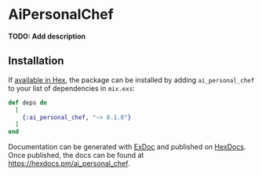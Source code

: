 # AiPersonalChef

**TODO: Add description**

## Installation

If [available in Hex](https://hex.pm/docs/publish), the package can be installed
by adding `ai_personal_chef` to your list of dependencies in `mix.exs`:

```elixir
def deps do
  [
    {:ai_personal_chef, "~> 0.1.0"}
  ]
end
```

Documentation can be generated with [ExDoc](https://github.com/elixir-lang/ex_doc)
and published on [HexDocs](https://hexdocs.pm). Once published, the docs can
be found at <https://hexdocs.pm/ai_personal_chef>.


